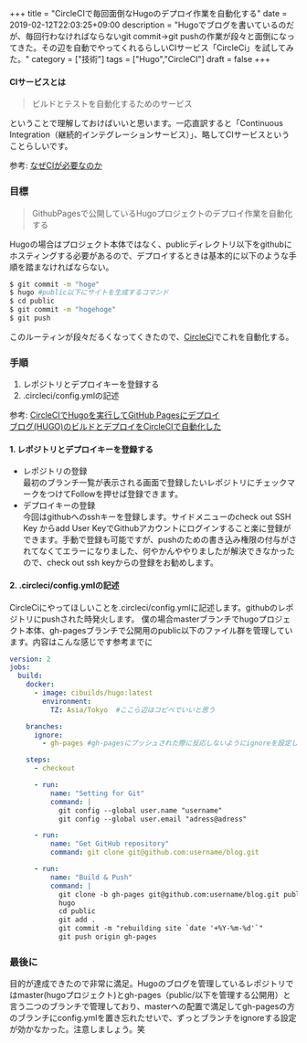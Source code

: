 +++
title = "CircleCIで毎回面倒なHugoのデプロイ作業を自動化する"
date = 2019-02-12T22:03:25+09:00
description = "Hugoでブログを書いているのだが、毎回行わなければならないgit commit→git pushの作業が段々と面倒になってきた。その辺を自動でやってくれるらしいCIサービス「CircleCi」を試してみた。"
category = ["技術"]
tags = ["Hugo","CircleCI"]
draft = false
+++

#### CIサービスとは

> ビルドとテストを自動化するためのサービス

ということで理解しておけばいいと思います。一応直訳すると「Continuous Integration（継続的インテグレーションサービス）」、略してCIサービスということらしいです。

参考: [なぜCIが必要なのか](https://dev.classmethod.jp/devenv/why-ci-is-needed/)
### 目標
> GithubPagesで公開しているHugoプロジェクトのデプロイ作業を自動化する

Hugoの場合はプロジェクト本体ではなく、publicディレクトリ以下をgithubにホスティングする必要があるので、デプロイするときは基本的に以下のような手順を踏まなければならない。

``` bash
$ git commit -m "hoge"
$ hugo #public以下にサイトを生成するコマンド
$ cd public
$ git commit -m "hogehoge"
$ git push
```

このルーティンが段々だるくなってくきたので、[CircleCi](https://circleci.com/)でこれを自動化する。

### 手順
1. レポジトリとデプロイキーを登録する
2. .circleci/config.ymlの記述

参考: [CircleCIでHugoを実行してGitHub Pagesにデプロイ](https://t32k.me/mol/log/hugo-circleci-ghpages-2018/)  
[ブログ(HUGO)のビルドとデプロイをCircleCIで自動化した](https://koirand.github.io/blog/2018/blog-auto-deploy/)

#### 1. レポジトリとデプロイキーを登録する
- レポジトリの登録  
最初のブランチ一覧が表示される画面で登録したいレポジトリにチェックマークをつけてFollowを押せば登録できます。
- デプロイキーの登録  
今回はgithubへのsshキーを登録します。サイドメニューのcheck out SSH Key からadd User KeyでGithubアカウントにログインすること楽に登録ができます。手動で登録も可能ですが、pushのための書き込み権限の付与がされてなくてエラーになりました、何やかんややりましたが解決できなかったので、check out ssh keyからの登録をお勧めします。

#### 2. .circleci/config.ymlの記述
CircleCiにやってほしいことを.circleci/config.ymlに記述します。githubのレポジトリにpushされた時発火します。
僕の場合masterブランチでhugoプロジェクト本体、gh-pagesブランチで公開用のpublic以下のファイル群を管理しています。内容はこんな感じです参考までに

``` yaml
version: 2
jobs:
  build:
    docker:
      - image: cibuilds/hugo:latest
        environment:
          TZ: Asia/Tokyo  #ここら辺はコピペでいいと思う

    branches:
      ignore:
        - gh-pages #gh-pagesにプッシュされた際に反応しないようにignoreを設定している

    steps:
      - checkout

      - run:
          name: "Setting for Git"
          command: |
            git config --global user.name "username"
            git config --global user.email "adress@adress"

      - run:
          name: "Get GitHub repository"
          command: git clone git@github.com:username/blog.git

      - run:
          name: "Build & Push"
          command: |
            git clone -b gh-pages git@github.com:username/blog.git public
            hugo
            cd public
            git add .
            git commit -m "rebuilding site `date '+%Y-%m-%d'`"
            git push origin gh-pages
```

### 最後に
目的が達成できたので非常に満足。Hugoのブログを管理しているレポジトリではmaster(hugoプロジェクト)とgh-pages（public/以下を管理する公開用）と言う二つのブランチで管理しており、masterへの配置で満足してgh-pagesの方のブランチにconfig.ymlを置き忘れたせいで、ずっとブランチをignoreする設定が効かなかった。注意しましょう。笑

